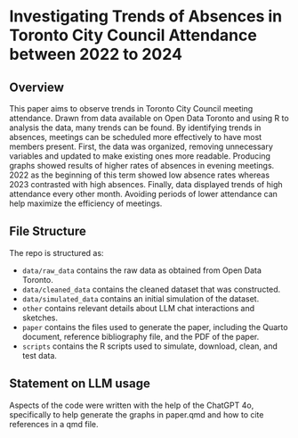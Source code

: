 # Investigating Trends of Absences in Toronto City Council Attendance between 2022 to 2024

## Overview

This paper aims to observe trends in Toronto City Council meeting attendance. Drawn from data available on Open Data Toronto and using R to analysis the data, many trends can be found. By identifying trends in absences, meetings can be scheduled more effectively to have most members present. First, the data was organized, removing unnecessary variables and updated to make existing ones more readable. Producing graphs showed results of higher rates of absences in evening meetings. 2022 as the beginning of this term showed low absence rates whereas 2023 contrasted with high absences. Finally, data displayed trends of high attendance every other month. Avoiding periods of lower attendance can help maximize the efficiency of meetings. 

## File Structure

The repo is structured as:

-   `data/raw_data` contains the raw data as obtained from Open Data Toronto.
-   `data/cleaned_data` contains the cleaned dataset that was constructed.
-   `data/simulated_data` contains an initial simulation of the dataset.
-   `other` contains relevant details about LLM chat interactions and sketches.
-   `paper` contains the files used to generate the paper, including the Quarto document, reference bibliography file, and the PDF of the paper. 
-   `scripts` contains the R scripts used to simulate, download, clean, and test data.

## Statement on LLM usage

Aspects of the code were written with the help of the ChatGPT 4o, specifically to help generate the graphs in paper.qmd and how to cite references in a qmd file.
